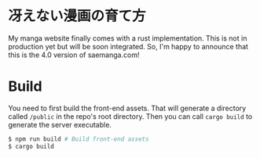 # 冴えない漫画の育て方

My manga website finally comes with a rust implementation. This is not in production yet but will be soon integrated. So, I'm happy to announce that this is the 4.0 version of saemanga.com!

# Build

You need to first build the front-end assets. That will generate a directory called `/public` in the repo's root directory. Then you can call `cargo build` to generate the server executable.

``` bash
$ npm run build # Build front-end assets
$ cargo build
```
